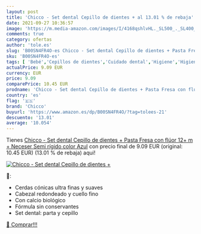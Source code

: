 ```yaml
---
layout: post
title: 'Chicco - Set dental Cepillo de dientes + al 13.01 % de rebaja'
date: 2021-09-27 10:36:57
image: 'https://m.media-amazon.com/images/I/4168qshlvHL._SL500_._SL400_.jpg'
comments: true
category: ofertas
author: 'tole.es'
slug: 'B00SN4FR4O-es Chicco - Set dental Cepillo de dientes + Pasta Fresa con...'
sku: 'B00SN4FR4O-es'
tags: [ 'Bebé','Cepillos de dientes','Cuidado dental','Higiene','Higiene y cuidado','cepillo','chicco','de','dientes', ]
actualPrice: 9.09 EUR
currency: EUR
price: 9.09
comparePrice: 10.45 EUR
prodname: 'Chicco - Set dental Cepillo de dientes + Pasta Fresa con flúor 12+ m + Neceser Semi rígido  color Azul'
country: 'es'
flag: '🇪🇸'
brand: 'Chicco'
buyurl: 'https://www.amazon.es/dp/B00SN4FR4O/?tag=tolees-21'
descuento: '13.01'
average: '10.054'
---
```


Tienes [Chicco - Set dental Cepillo de dientes + Pasta Fresa con flúor 12+ m + Neceser Semi rígido  color Azul](https://www.amazon.es/dp/B00SN4FR4O/?tag=tolees-21) con precio final de  9.09 EUR (original: 10.45 EUR) (13.01 %  de rebaja) aqui!

[![Chicco - Set dental Cepillo de dientes +](https://m.media-amazon.com/images/I/4168qshlvHL._SL500_._SL400_.jpg)](https://www.amazon.es/dp/B00SN4FR4O/?tag=tolees-21)

🔎:

- Cerdas cónicas ultra finas y suaves
- Cabezal redondeado y cuello fino
- Con calcio biológico
- Fórmula sin conservantes
- Set dental: parta y cepillo

[🛒 Comprar!!!](https://www.amazon.es/dp/B00SN4FR4O/?tag=tolees-21)
